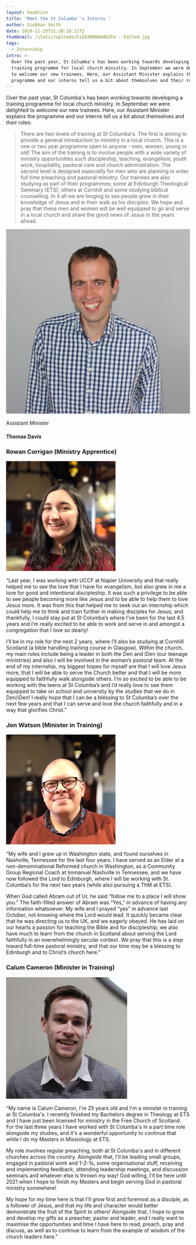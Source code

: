 ```yaml
---
layout: headline
title: 'Meet the St Columba''s Interns '
author: Siobhan Smith
date: 2019-11-25T21:20:10.127Z
thumbnail: /static/uploads/CsOId80WAAA62Fw - Edited.jpg
tags:
  - Internship
intro: >-
  Over the past year, St Columba's has been working towards developing a
  training programme for local church ministry. In September we were delighted
  to welcome our new trainees. Here, our Assistant Minister explains the
  programme and our interns tell us a bit about themselves and their roles.
---
```

Over the past year, St Columba's has been working towards developing a training
programme for local church ministry.  In September we were delighted to welcome
our new trainees.  Here, our Assistant Minister explains the programme and our
interns tell us a bit about themselves and their roles:

<blockquote>
There are two levels of training at St Columba's. The first is aiming to
provide a general introduction to ministry in a local church.  This is a one or
two year programme open to anyone - men, women, young or old!  The aim of the
training is to involve people with a wide variety of ministry opportunities such
discipleship, teaching, evangelism, youth work, hospitality, pastoral care and
church administration. The second level is designed especially for men who are
planning to enter full time preaching and pastoral ministry. Our trainees are
also studying as part of their programmes; some at Edinburgh Theological
Seminary (ETS), others at Cornhill and some studying biblical counselling. In it
all we are longing to see people grow in their knowledge of Jesus and in their
walk as his disciples. We hope and pray that these men and women will be well
equipped to go and serve in a local church and share the good news of Jesus in
the years ahead.
</blockquote>

<div class="mt-4">
    <div class="flex items-center">
      <div class="mr-4">
        <img alt="Thomas Davis" src="/static/uploads/thomas-davis.jpg"
            loading="lazy"
            class="h-16 w-16 rounded-full">
      </div>
      <div class="flex flex-col">
        <p>Assistant Minister</p>
        <h4 class="my-0">Thomas Davis</h4>
      </div>
    </div>
</div>

### Rowan Corrigan (Ministry Apprentice)

<img alt="Rowan Corrigan" src="/static/uploads/people/rowan.png"
    loading="lazy"
    class="h-32 w-32 rounded-full">

“Last year, I was working with UCCF at Napier University and that really helped
me to see the love that I have for evangelism, but also grew in me a love for
good and intentional discipleship. It was such a privilege to be able to see
people becoming more like Jesus and to be able to help them to love Jesus
more. It was from this that helped me to seek out an internship which could
help me to think and train further in making disciples for Jesus, and
thankfully, I could stay put at St Columba’s where I’ve been for the last 4.5
years and I’m really excited to be able to work and serve in and amongst a
congregation that I love so dearly!

I’ll be in my role for the next 2 years, where I’ll also be studying at Cornhill
Scotland (a bible handling training course in Glasgow). Within the church, my
main roles include being a leader in both the Den and iDen (our teenage
ministries) and also I will be involved in the woman’s pastoral team. At the
end of my internship, my biggest hopes for myself are that I will love Jesus
more, that I will be able to serve the Church better and that I will be more
equipped to faithfully walk alongside others. I’m so excited to be able to be
working with the teens at St Columba’s and I’d really love to see them equipped
to take on school and university by the studies that we do in Den/iDen! I really
hope that I can be a blessing to St Columba’s over the next few years and that I
can serve and love the church faithfully and in a way that glorifies Christ.”

### Jon Watson (Minister in Training)

<img alt="Jon Watson" src="/static/uploads/people/jon.png"
    loading="lazy"
    class="h-32 w-32 rounded-full">

“My wife and I grew up in Washington state, and found ourselves in Nashville,
Tennessee for the last four years. I have served as an Elder at a
non-denominational Reformed church in Washington, as a Community Group Regional
Coach at Immanuel Nashville in Tennessee, and we have now followed the Lord to
Edinburgh, where I will be working with St. Columba’s for the next two years
(while also pursuing a ThM at ETS).

When God called Abram out of Ur, he said “follow me to a place I will show you.”
The faith-filled answer of Abram was “Yes,” in advance of having any information
whatsoever. My wife and I prayed “yes” in advance last October, not knowing
where the Lord would lead. It quickly became clear that he was directing us to
the UK, and we eagerly obeyed. He has laid on our hearts a passion for teaching
the Bible and for discipleship; we also have much to learn from the church in
Scotland about serving the Lord faithfully in an overwhelmingly secular context.
We pray that this is a step toward full-time pastoral ministry, and that our
time may be a blessing to Edinburgh and to Christ’s church here.”

### Calum Cameron (Minister in Training)

<img alt="Calum Cameron" src="/static/uploads/people/calum_cam.png"
    loading="lazy"
    class="h-32 w-32 rounded-full">

“My name is Calum Cameron, I'm 25 years old and I'm a minister in training at St
Columba's. I recently finished my Bachelors degree in Theology at ETS and I have
just been licensed for ministry in the Free Church of Scotland. For the last
three years I have worked with St Columba's in a part time role alongside my
studies, and it's a wonderful opportunity to continue that while I do my Masters
in Missiology at ETS.

My role involves regular preaching, both at St Columba's and in different
churches across the country. Alongside that, I'll be leading small groups,
engaged in pastoral work and 1-2-1s, some organisational stuff, receiving and
implementing feedback, attending leadership meetings, and discussion seminars
and whatever else is thrown my way! God willing, I'll be here until 2021 when I
hope to finish my Masters and begin serving God in pastoral ministry somewhere!

My hope for my time here is that I'll grow first and foremost as a disciple, as
a follower of Jesus, and that my life and character would better demonstrate the
fruit of the Spirit to others! Alongside that, I hope to grow and develop my
gifts as a preacher, pastor and leader, and I really want to maximise the
opportunities and time I have here to read, preach, pray and discuss, as well as
to continue to learn from the example of wisdom of the church leaders here.”
